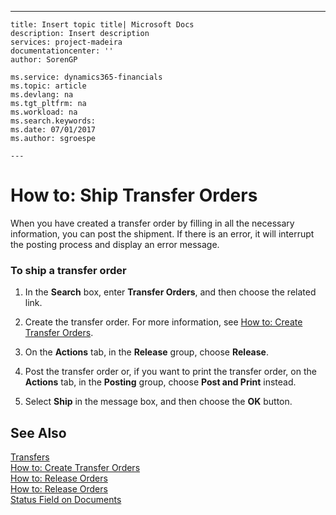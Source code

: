 ---
    title: Insert topic title| Microsoft Docs
    description: Insert description
    services: project-madeira
    documentationcenter: ''
    author: SorenGP

    ms.service: dynamics365-financials
    ms.topic: article
    ms.devlang: na
    ms.tgt_pltfrm: na
    ms.workload: na
    ms.search.keywords:
    ms.date: 07/01/2017
    ms.author: sgroespe

    ---
# How to: Ship Transfer Orders
When you have created a transfer order by filling in all the necessary information, you can post the shipment. If there is an error, it will interrupt the posting process and display an error message.  
  
### To ship a transfer order  
  
1.  In the **Search** box, enter **Transfer Orders**, and then choose the related link.  
  
2.  Create the transfer order. For more information, see [How to: Create Transfer Orders](../how-to-create-transfer-orders.md).  
  
3.  On the **Actions** tab, in the **Release** group, choose **Release**.  
  
4.  Post the transfer order or, if you want to print the transfer order, on the **Actions** tab, in the **Posting** group, choose **Post and Print** instead.  
  
5.  Select **Ship** in the message box, and then choose the **OK** button.  
  
## See Also  
 [Transfers](../transfers.md)   
 [How to: Create Transfer Orders](../how-to-create-transfer-orders.md)   
 [How to: Release Orders](../how-to-release-orders.md)   
 [How to: Release Orders](../how-to-release-orders.md)   
 [Status Field on Documents](../status-field-on-documents.md)